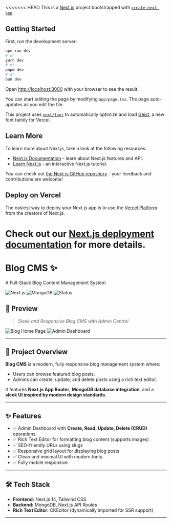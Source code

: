<<<<<<< HEAD
This is a [Next.js](https://nextjs.org) project bootstrapped with [`create-next-app`](https://nextjs.org/docs/app/api-reference/cli/create-next-app).

## Getting Started

First, run the development server:

```bash
npm run dev
# or
yarn dev
# or
pnpm dev
# or
bun dev
```

Open [http://localhost:3000](http://localhost:3000) with your browser to see the result.

You can start editing the page by modifying `app/page.tsx`. The page auto-updates as you edit the file.

This project uses [`next/font`](https://nextjs.org/docs/app/building-your-application/optimizing/fonts) to automatically optimize and load [Geist](https://vercel.com/font), a new font family for Vercel.

## Learn More

To learn more about Next.js, take a look at the following resources:

- [Next.js Documentation](https://nextjs.org/docs) - learn about Next.js features and API.
- [Learn Next.js](https://nextjs.org/learn) - an interactive Next.js tutorial.

You can check out [the Next.js GitHub repository](https://github.com/vercel/next.js) - your feedback and contributions are welcome!

## Deploy on Vercel

The easiest way to deploy your Next.js app is to use the [Vercel Platform](https://vercel.com/new?utm_medium=default-template&filter=next.js&utm_source=create-next-app&utm_campaign=create-next-app-readme) from the creators of Next.js.

Check out our [Next.js deployment documentation](https://nextjs.org/docs/app/building-your-application/deploying) for more details.
=======
# Blog CMS ✨  
A Full-Stack Blog Content Management System

![Next.js](https://img.shields.io/badge/Next.js-14-blue) 
![MongoDB](https://img.shields.io/badge/MongoDB-Database-green)
![Status](https://img.shields.io/badge/Project-Complete-brightgreen)

## 📸 Preview
> _Sleek and Responsive Blog CMS with Admin Control_

![Blog Home Page](./screenshots/blog-home.png)
![Admin Dashboard](./screenshots/admin-dashboard.png)

---

## 🚀 Project Overview

**Blog CMS** is a modern, fully responsive blog management system where:
- Users can browse featured blog posts.
- Admins can create, update, and delete posts using a rich text editor.

It features **Next.js App Router**, **MongoDB database integration**, and a **sleek UI inspired by modern design standards**.

---

## ✨ Features
- ✅ Admin Dashboard with **Create, Read, Update, Delete (CRUD)** operations
- ✅ Rich Text Editor for formatting blog content (supports images)
- ✅ SEO-friendly URLs using slugs
- ✅ Responsive grid layout for displaying blog posts
- ✅ Clean and minimal UI with modern fonts
- ✅ Fully mobile responsive

---

## 🛠️ Tech Stack
- **Frontend:** Next.js 14, Tailwind CSS
- **Backend:** MongoDB, Next.js API Routes
- **Rich Text Editor:** CKEditor (dynamically imported for SSR support)

---


